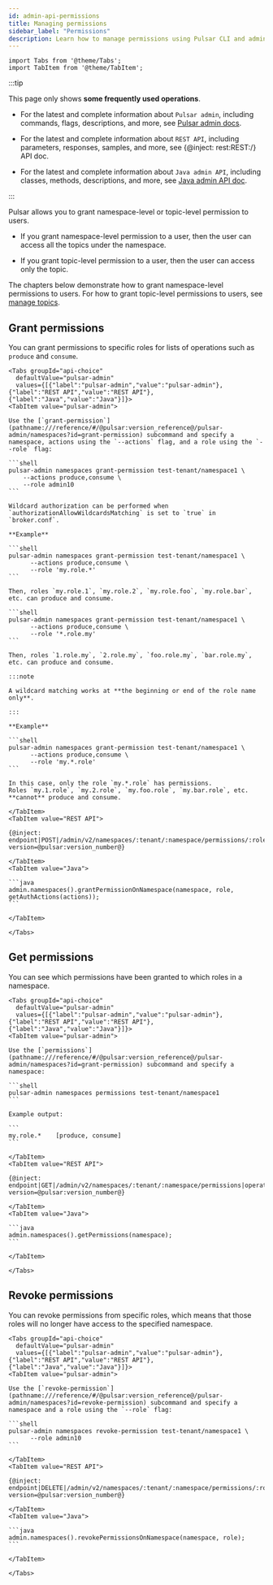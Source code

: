 ```yaml
---
id: admin-api-permissions
title: Managing permissions
sidebar_label: "Permissions"
description: Learn how to manage permissions using Pulsar CLI and admin APIs.
---
```


````mdx-code-block
import Tabs from '@theme/Tabs';
import TabItem from '@theme/TabItem';
````


:::tip

 This page only shows **some frequently used operations**.

 - For the latest and complete information about `Pulsar admin`, including commands, flags, descriptions, and more, see [Pulsar admin docs](pathname:///reference/#/@pulsar:version_reference@/pulsar-admin/).

 - For the latest and complete information about `REST API`, including parameters, responses, samples, and more, see {@inject: rest:REST:/} API doc.

 - For the latest and complete information about `Java admin API`, including classes, methods, descriptions, and more, see [Java admin API doc](/api/admin/).

:::

Pulsar allows you to grant namespace-level or topic-level permission to users.

- If you grant namespace-level permission to a user, then the user can access all the topics under the namespace.

- If you grant topic-level permission to a user, then the user can access only the topic.

The chapters below demonstrate how to grant namespace-level permissions to users. For how to grant topic-level permissions to users, see [manage topics](admin-api-topics.md#grant-permission).

## Grant permissions

You can grant permissions to specific roles for lists of operations such as `produce` and `consume`.

````mdx-code-block
<Tabs groupId="api-choice"
  defaultValue="pulsar-admin"
  values={[{"label":"pulsar-admin","value":"pulsar-admin"},{"label":"REST API","value":"REST API"},{"label":"Java","value":"Java"}]}>
<TabItem value="pulsar-admin">

Use the [`grant-permission`](pathname:///reference/#/@pulsar:version_reference@/pulsar-admin/namespaces?id=grant-permission) subcommand and specify a namespace, actions using the `--actions` flag, and a role using the `--role` flag:

```shell
pulsar-admin namespaces grant-permission test-tenant/namespace1 \
    --actions produce,consume \
    --role admin10
```

Wildcard authorization can be performed when `authorizationAllowWildcardsMatching` is set to `true` in `broker.conf`.

**Example**

```shell
pulsar-admin namespaces grant-permission test-tenant/namespace1 \
      --actions produce,consume \
      --role 'my.role.*'
```

Then, roles `my.role.1`, `my.role.2`, `my.role.foo`, `my.role.bar`, etc. can produce and consume.

```shell
pulsar-admin namespaces grant-permission test-tenant/namespace1 \
      --actions produce,consume \
      --role '*.role.my'
```

Then, roles `1.role.my`, `2.role.my`, `foo.role.my`, `bar.role.my`, etc. can produce and consume.

:::note

A wildcard matching works at **the beginning or end of the role name only**.

:::

**Example**

```shell
pulsar-admin namespaces grant-permission test-tenant/namespace1 \
      --actions produce,consume \
      --role 'my.*.role'
```

In this case, only the role `my.*.role` has permissions.
Roles `my.1.role`, `my.2.role`, `my.foo.role`, `my.bar.role`, etc. **cannot** produce and consume.

</TabItem>
<TabItem value="REST API">

{@inject: endpoint|POST|/admin/v2/namespaces/:tenant/:namespace/permissions/:role|operation/Namespaces_grantPermissionOnNamespace?version=@pulsar:version_number@}

</TabItem>
<TabItem value="Java">

```java
admin.namespaces().grantPermissionOnNamespace(namespace, role, getAuthActions(actions));
```

</TabItem>

</Tabs>
````

## Get permissions

You can see which permissions have been granted to which roles in a namespace.

````mdx-code-block
<Tabs groupId="api-choice"
  defaultValue="pulsar-admin"
  values={[{"label":"pulsar-admin","value":"pulsar-admin"},{"label":"REST API","value":"REST API"},{"label":"Java","value":"Java"}]}>
<TabItem value="pulsar-admin">

Use the [`permissions`](pathname:///reference/#/@pulsar:version_reference@/pulsar-admin/namespaces?id=grant-permission) subcommand and specify a namespace:

```shell
pulsar-admin namespaces permissions test-tenant/namespace1
```

Example output:

```
my.role.*    [produce, consume]
```

</TabItem>
<TabItem value="REST API">

{@inject: endpoint|GET|/admin/v2/namespaces/:tenant/:namespace/permissions|operation/Namespaces_getPermissions?version=@pulsar:version_number@}

</TabItem>
<TabItem value="Java">

```java
admin.namespaces().getPermissions(namespace);
```

</TabItem>

</Tabs>
````

## Revoke permissions

You can revoke permissions from specific roles, which means that those roles will no longer have access to the specified namespace.

````mdx-code-block
<Tabs groupId="api-choice"
  defaultValue="pulsar-admin"
  values={[{"label":"pulsar-admin","value":"pulsar-admin"},{"label":"REST API","value":"REST API"},{"label":"Java","value":"Java"}]}>
<TabItem value="pulsar-admin">

Use the [`revoke-permission`](pathname:///reference/#/@pulsar:version_reference@/pulsar-admin/namespaces?id=revoke-permission) subcommand and specify a namespace and a role using the `--role` flag:

```shell
pulsar-admin namespaces revoke-permission test-tenant/namespace1 \
      --role admin10
```

</TabItem>
<TabItem value="REST API">

{@inject: endpoint|DELETE|/admin/v2/namespaces/:tenant/:namespace/permissions/:role|operation/Namespaces_revokePermissionsOnNamespace?version=@pulsar:version_number@}

</TabItem>
<TabItem value="Java">

```java
admin.namespaces().revokePermissionsOnNamespace(namespace, role);
```

</TabItem>

</Tabs>
````
